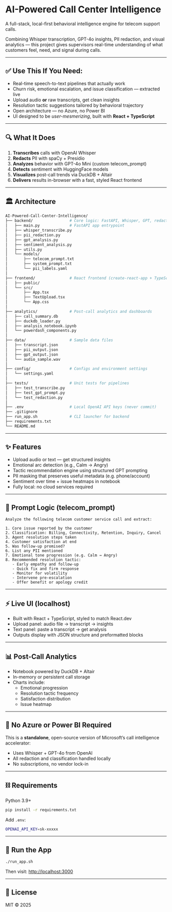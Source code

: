 # AI-Powered Call Center Intelligence

A full-stack, local-first behavioral intelligence engine for telecom support calls.

Combining Whisper transcription, GPT-4o insights, PII redaction, and visual analytics — this project gives supervisors real-time understanding of what customers feel, need, and signal during calls.

---

## ✅ Use This If You Need:

- Real-time speech-to-text pipelines that actually work
- Churn risk, emotional escalation, and issue classification — extracted live
- Upload audio **or** raw transcripts, get clean insights
- Resolution tactic suggestions tailored by behavioral trajectory
- Open architecture — no Azure, no Power BI
- UI designed to be *user-mesmerizing*, built with **React + TypeScript**

---

## 🔍 What It Does

1. **Transcribes** calls with OpenAI Whisper
2. **Redacts** PII with spaCy + Presidio
3. **Analyzes** behavior with GPT-4o Mini (custom telecom_prompt)
4. **Detects** sentiment with HuggingFace models
5. **Visualizes** post-call trends via DuckDB + Altair
6. **Delivers** results in-browser with a fast, styled React frontend

---

## 🏛️ Architecture

```bash
AI-Powered-Call-Center-Intelligence/
├── backend/                # Core logic: FastAPI, Whisper, GPT, redaction
│   ├── main.py             # FastAPI app entrypoint
│   ├── whisper_transcribe.py
│   ├── pii_redaction.py
│   ├── gpt_analysis.py
│   ├── sentiment_analysis.py
│   ├── utils.py
│   └── models/
│       ├── telecom_prompt.txt
│       ├── system_prompt.txt
│       └── pii_labels.yaml
│
├── frontend/               # React frontend (create-react-app + TypeScript)
│   ├── public/
│   └── src/
│       ├── App.tsx
│       ├── TextUpload.tsx
│       └── App.css
│
├── analytics/              # Post-call analytics and dashboards
│   ├── call_summary.db
│   ├── duckdb_loader.py
│   ├── analysis_notebook.ipynb
│   └── powerdash_components.py
│
├── data/                   # Sample data files
│   ├── transcript.json
│   ├── pii_output.json
│   ├── gpt_output.json
│   └── audio_sample.wav
│
├── config/                 # Configs and environment settings
│   └── settings.yaml
│
├── tests/                  # Unit tests for pipelines
│   ├── test_transcribe.py
│   ├── test_gpt_prompt.py
│   └── test_redaction.py
│
├── .env                    # Local OpenAI API keys (never commit)
├── .gitignore
├── run_app.sh              # CLI launcher for backend
├── requirements.txt
└── README.md
```

---

## ✨ Features

- Upload audio or text — get structured insights
- Emotional arc detection (e.g., Calm → Angry)
- Tactic recommendation engine using structured GPT prompting
- PII masking that preserves useful metadata (e.g. phone/account)
- Sentiment over time + issue heatmaps in notebook
- Fully local: no cloud services required

---

## 🧠 Prompt Logic (telecom_prompt)

```
Analyze the following telecom customer service call and extract:

1. Core issue reported by the customer
2. Classification: Billing, Connectivity, Retention, Inquiry, Cancel
3. Agent resolution steps taken
4. Customer satisfaction at end
5. Was follow-up promised?
6. List any PII mentioned
7. Emotional tone progression (e.g. Calm → Angry)
8. Recommended resolution tactic:
   - Early empathy and follow-up
   - Quick fix and firm response
   - Monitor for volatility
   - Intervene pre-escalation
   - Offer benefit or apology credit
```

---

## ⚡ Live UI (localhost)

- Built with React + TypeScript, styled to match React.dev
- Upload panel: audio file → transcript → insights
- Text panel: paste a transcript → get analysis
- Outputs display with JSON structure and preformatted blocks

---

## 📊 Post-Call Analytics

- Notebook powered by DuckDB + Altair
- In-memory or persistent call storage
- Charts include:
  - Emotional progression
  - Resolution tactic frequency
  - Satisfaction distribution
  - Issue heatmap

---

## 🧩 No Azure or Power BI Required

This is a **standalone**, open-source version of Microsoft’s call intelligence accelerator:

- Uses Whisper + GPT-4o from OpenAI
- All redaction and classification handled locally
- No subscriptions, no vendor lock-in

---

## ⛓ Requirements

Python 3.9+
```bash
pip install -r requirements.txt
```

Add `.env`:
```bash
OPENAI_API_KEY=sk-xxxxx
```

---

## 🚀 Run the App

```bash
./run_app.sh
```

Then visit: [http://localhost:3000](http://localhost:3000)

---

## 📝 License

MIT © 2025
